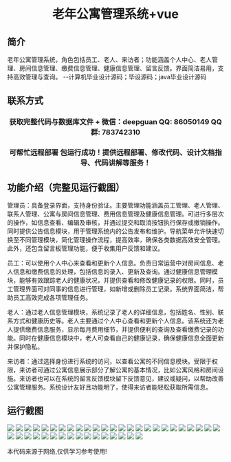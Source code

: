 <p><h1 align="center">老年公寓管理系统+vue</h1></p>

## 简介
老年公寓管理系统，角色包括员工、老人、来访者；功能涵盖个人中心、老人管理、房间信息管理、缴费信息管理、健康信息管理、留言反馈。界面简洁易用，支持高效管理与查询。    --计算机毕业设计源码；毕设源码；java毕业设计源码


## 联系方式
<p><h3 align="center">获取完整代码与数据库文件 + 微信：deepguan QQ: 86050149 QQ群: 783742310</h3></p>
<p><h3 align="center">可帮忙远程部署 包运行成功！提供远程部署、修改代码、设计文档指导、代码讲解等服务！</h3></p>

## 功能介绍（完整见运行截图）
管理员：具备登录界面，支持身份验证。主要管理功能涵盖员工管理、老人管理、联系人管理、公寓与房间信息管理、费用信息管理及健康信息管理。可进行多层次的操作，如信息查看、编辑及审核，并通过提交和取消按钮执行保存或撤销操作。同时提供公告信息模块，用于管理系统内的公告发布和维护。导航菜单允许快速切换至不同管理模块，简化管理操作流程，提高效率，确保各类数据高效安全管理。此外，还包含留言板管理功能，便于收集用户反馈和建议。

员工：可以使用个人中心来查看和更新个人信息。负责日常运营中对房间信息、老人信息和缴费信息的处理，包括信息的录入、更新及查询。通过健康信息管理模块，能够有效跟踪老人的健康状况，并提供查看和修改健康记录的权限。同时，员工管理界面可对同事的信息进行管理，如新增或删除员工记录。系统界面简洁，帮助员工高效完成各项管理任务。

老人：通过老人信息管理模块，系统记录了老人的详细信息，包括姓名、性别、联系方式和健康历史等。老人主要通过个人中心查看和更新个人信息。该系统还为老人提供缴费信息服务，显示每月费用细节，并提供便利的查询及查看缴费记录的功能。同时在健康信息模块中，老人可查看自己的健康记录，确保健康信息全面更新并保护隐私。

来访者：通过选择身份进行系统的访问，以查看公寓的不同信息模块。受限于权限，来访者可通过公寓信息展示部分了解公寓的基本情况，比如公寓风格和房间设施。来访者也可以在系统的留言反馈模块留下反馈意见，建议或疑问，以帮助改善公寓管理服务。系统设计友好且功能明了，使得来访者能轻松获取所需信息。


## 运行截图
![](https://bs-1329754181.cos.ap-shanghai.myqcloud.com/ssm/ElderlyApartmentManagementSystem/img/001.jpg)
![](https://bs-1329754181.cos.ap-shanghai.myqcloud.com/ssm/ElderlyApartmentManagementSystem/img/002.jpg)
![](https://bs-1329754181.cos.ap-shanghai.myqcloud.com/ssm/ElderlyApartmentManagementSystem/img/003.jpg)
![](https://bs-1329754181.cos.ap-shanghai.myqcloud.com/ssm/ElderlyApartmentManagementSystem/img/004.jpg)
![](https://bs-1329754181.cos.ap-shanghai.myqcloud.com/ssm/ElderlyApartmentManagementSystem/img/005.jpg)
![](https://bs-1329754181.cos.ap-shanghai.myqcloud.com/ssm/ElderlyApartmentManagementSystem/img/006.jpg)
![](https://bs-1329754181.cos.ap-shanghai.myqcloud.com/ssm/ElderlyApartmentManagementSystem/img/007.jpg)
![](https://bs-1329754181.cos.ap-shanghai.myqcloud.com/ssm/ElderlyApartmentManagementSystem/img/008.jpg)
![](https://bs-1329754181.cos.ap-shanghai.myqcloud.com/ssm/ElderlyApartmentManagementSystem/img/009.jpg)
![](https://bs-1329754181.cos.ap-shanghai.myqcloud.com/ssm/ElderlyApartmentManagementSystem/img/010.jpg)
![](https://bs-1329754181.cos.ap-shanghai.myqcloud.com/ssm/ElderlyApartmentManagementSystem/img/011.jpg)
![](https://bs-1329754181.cos.ap-shanghai.myqcloud.com/ssm/ElderlyApartmentManagementSystem/img/012.jpg)
![](https://bs-1329754181.cos.ap-shanghai.myqcloud.com/ssm/ElderlyApartmentManagementSystem/img/013.jpg)
![](https://bs-1329754181.cos.ap-shanghai.myqcloud.com/ssm/ElderlyApartmentManagementSystem/img/014.jpg)
![](https://bs-1329754181.cos.ap-shanghai.myqcloud.com/ssm/ElderlyApartmentManagementSystem/img/015.jpg)
![](https://bs-1329754181.cos.ap-shanghai.myqcloud.com/ssm/ElderlyApartmentManagementSystem/img/016.jpg)
![](https://bs-1329754181.cos.ap-shanghai.myqcloud.com/ssm/ElderlyApartmentManagementSystem/img/017.jpg)
![](https://bs-1329754181.cos.ap-shanghai.myqcloud.com/ssm/ElderlyApartmentManagementSystem/img/018.jpg)
![](https://bs-1329754181.cos.ap-shanghai.myqcloud.com/ssm/ElderlyApartmentManagementSystem/img/019.jpg)
![](https://bs-1329754181.cos.ap-shanghai.myqcloud.com/ssm/ElderlyApartmentManagementSystem/img/020.jpg)
![](https://bs-1329754181.cos.ap-shanghai.myqcloud.com/ssm/ElderlyApartmentManagementSystem/img/021.jpg)
![](https://bs-1329754181.cos.ap-shanghai.myqcloud.com/ssm/ElderlyApartmentManagementSystem/img/022.jpg)
![](https://bs-1329754181.cos.ap-shanghai.myqcloud.com/ssm/ElderlyApartmentManagementSystem/img/023.jpg)
![](https://bs-1329754181.cos.ap-shanghai.myqcloud.com/ssm/ElderlyApartmentManagementSystem/img/024.jpg)
![](https://bs-1329754181.cos.ap-shanghai.myqcloud.com/ssm/ElderlyApartmentManagementSystem/img/025.jpg)
![](https://bs-1329754181.cos.ap-shanghai.myqcloud.com/ssm/ElderlyApartmentManagementSystem/img/026.jpg)
![](https://bs-1329754181.cos.ap-shanghai.myqcloud.com/ssm/ElderlyApartmentManagementSystem/img/027.jpg)
![](https://bs-1329754181.cos.ap-shanghai.myqcloud.com/ssm/ElderlyApartmentManagementSystem/img/028.jpg)
![](https://bs-1329754181.cos.ap-shanghai.myqcloud.com/ssm/ElderlyApartmentManagementSystem/img/029.jpg)
![](https://bs-1329754181.cos.ap-shanghai.myqcloud.com/ssm/ElderlyApartmentManagementSystem/img/030.jpg)
![](https://bs-1329754181.cos.ap-shanghai.myqcloud.com/ssm/ElderlyApartmentManagementSystem/img/031.jpg)
![](https://bs-1329754181.cos.ap-shanghai.myqcloud.com/ssm/ElderlyApartmentManagementSystem/img/032.jpg)
![](https://bs-1329754181.cos.ap-shanghai.myqcloud.com/ssm/ElderlyApartmentManagementSystem/img/033.jpg)
![](https://bs-1329754181.cos.ap-shanghai.myqcloud.com/ssm/ElderlyApartmentManagementSystem/img/034.jpg)
![](https://bs-1329754181.cos.ap-shanghai.myqcloud.com/ssm/ElderlyApartmentManagementSystem/img/035.jpg)
![](https://bs-1329754181.cos.ap-shanghai.myqcloud.com/ssm/ElderlyApartmentManagementSystem/img/036.jpg)
![](https://bs-1329754181.cos.ap-shanghai.myqcloud.com/ssm/ElderlyApartmentManagementSystem/img/037.jpg)
![](https://bs-1329754181.cos.ap-shanghai.myqcloud.com/ssm/ElderlyApartmentManagementSystem/img/038.jpg)
![](https://bs-1329754181.cos.ap-shanghai.myqcloud.com/ssm/ElderlyApartmentManagementSystem/img/039.jpg)
![](https://bs-1329754181.cos.ap-shanghai.myqcloud.com/ssm/ElderlyApartmentManagementSystem/img/040.jpg)
![](https://bs-1329754181.cos.ap-shanghai.myqcloud.com/ssm/ElderlyApartmentManagementSystem/img/041.jpg)

<p>本代码来源于网络,仅供学习参考使用!</p>
